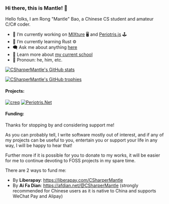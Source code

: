 ### Hi there, this is Mantle! :wave:

Hello folks, I am Rong "Mantle" Bao, a Chinese CS student and amateur C/C# coder.


- :telescope: I’m currently working on [MIXture](https://github.com/CSharperMantle/mixture) :desktop_computer: and [Periotris.js](https://github.com/CSharperMantle/periotrisjs) :joystick:
- :seedling: I’m currently learning Rust :gear:
- :left_speech_bubble: Ask me about anything [here](https://github.com/CSharperMantle/CSharperMantle/issues)
- :school: Learn more about [my current school](https://www.nbxiaoshi.net/)
- :boy: Pronoun: he, him, etc.

[![CSharperMantle's GitHub stats](https://github-readme-stats.vercel.app/api?username=CSharperMantle&theme=dracula&show_icons=true&count_private=true)](https://github.com/anuraghazra/github-readme-stats)

[![CSharperMantle's GitHub trophies](https://github-profile-trophy.vercel.app/?username=CSharperMantle&theme=onedark)](https://github.com/ryo-ma/github-profile-trophy)

#### Projects:

[![creq](https://github-readme-stats.vercel.app/api/pin/?username=CSharperMantle&repo=creq)](https://github.com/CSharperMantle/creq) [![Periotris.Net](https://github-readme-stats.vercel.app/api/pin/?username=CSharperMantle&repo=Periotris.Net)](https://github.com/CSharperMantle/Periotris.Net)

#### Funding:

Thanks for stopping by and considering support me!

As you can probably tell, I write software mostly out of interest, and if any of my projects can be useful to you, entertain you or support your life in any way, I will be happy to hear that!

Further more if it is possible for you to donate to my works, it will be easier for me to continue devoting to FOSS projects in my spare time.

There are 2 ways to fund me:
- By **Liberapay**: https://liberapay.com/CSharperMantle
- By **Ai Fa Dian**: https://afdian.net/@CSharperMantle (strongly recommended for Chinese users as it is native to China and supports WeChat Pay and Alipay)

